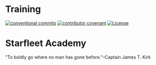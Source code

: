 # Training

[![conventional commits](https://img.shields.io/badge/Conventional%20Commits-1.0.0-yellow.svg?style=for-the-badge&logo=conventionalcommits)](https://conventionalcommits.org)
[![contributor covenant](https://img.shields.io/badge/Contributor%20Covenant-2.1-4baaaa.svg?style=for-the-badge)](https://github.com/okp4/.github/blob/main/CODE_OF_CONDUCT.md)
[![License](https://img.shields.io/badge/License-Apache%202.0-blue.svg?style=for-the-badge)](https://opensource.org/licenses/apache-2-0)

# Starfleet Academy

"To boldly go where no man has gone before."–Captain James T. Kirk